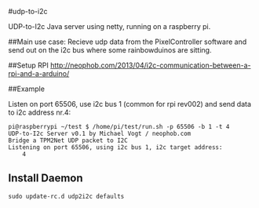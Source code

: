 #udp-to-i2c

UDP-to-I2c Java server using netty, running on a raspberry pi.

##Main use case:
Recieve udp data from the PixelController software and send out on the i2c bus where some rainbowduinos are sitting.


##Setup RPI
http://neophob.com/2013/04/i2c-communication-between-a-rpi-and-a-arduino/


##Example

Listen on port 65506, use i2c bus 1 (common for rpi rev002) and send data to i2c address nr.4:

	pi@raspberrypi ~/test $ /home/pi/test/run.sh -p 65506 -b 1 -t 4 
	UDP-to-I2c Server v0.1 by Michael Vogt / neophob.com
	Bridge a TPM2Net UDP packet to I2C
	Listening on port 65506, using i2c bus 1, i2c target address:
	    4 


## Install Daemon

	sudo update-rc.d udp2i2c defaults